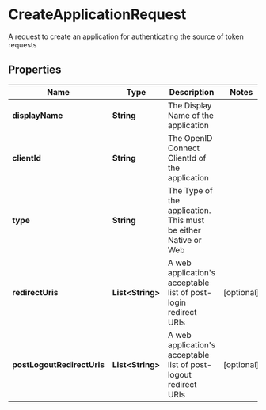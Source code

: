 

# CreateApplicationRequest

A request to create an application for authenticating the source of token requests

## Properties

Name | Type | Description | Notes
------------ | ------------- | ------------- | -------------
**displayName** | **String** | The Display Name of the application | 
**clientId** | **String** | The OpenID Connect ClientId of the application | 
**type** | **String** | The Type of the application. This must be either Native or Web | 
**redirectUris** | **List&lt;String&gt;** | A web application&#39;s acceptable list of post-login redirect URIs |  [optional]
**postLogoutRedirectUris** | **List&lt;String&gt;** | A web application&#39;s acceptable list of post-logout redirect URIs |  [optional]



